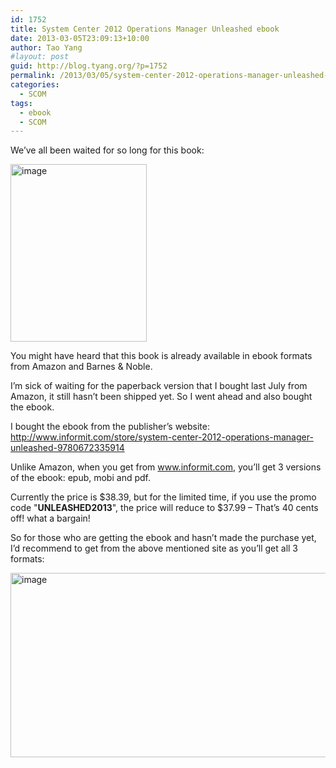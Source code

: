 ```yaml
---
id: 1752
title: System Center 2012 Operations Manager Unleashed ebook
date: 2013-03-05T23:09:13+10:00
author: Tao Yang
#layout: post
guid: http://blog.tyang.org/?p=1752
permalink: /2013/03/05/system-center-2012-operations-manager-unleashed-ebook/
categories:
  - SCOM
tags:
  - ebook
  - SCOM
---
```

We’ve all been waited for so long for this book:

<a href="http://blog.tyang.org/wp-content/uploads/2013/03/image4.png"><img style="background-image: none; padding-top: 0px; padding-left: 0px; display: inline; padding-right: 0px; border: 0px;" title="image" alt="image" src="http://blog.tyang.org/wp-content/uploads/2013/03/image_thumb3.png" width="218" height="284" border="0" /></a>

You might have heard that this book is already available in ebook formats from Amazon and Barnes & Noble.

I’m sick of waiting for the paperback version that I bought last July from Amazon, it still hasn’t been shipped yet. So I went ahead and also bought the ebook.

I bought the ebook from the publisher’s website: <a title="http://www.informit.com/store/system-center-2012-operations-manager-unleashed-9780672335914" href="http://www.informit.com/store/system-center-2012-operations-manager-unleashed-9780672335914">http://www.informit.com/store/system-center-2012-operations-manager-unleashed-9780672335914</a>

Unlike Amazon, when you get from <a href="http://www.informit.com">www.informit.com</a>, you’ll get 3 versions of the ebook: epub, mobi and pdf.

Currently the price is $38.39, but for the limited time, if you use the promo code "<strong>UNLEASHED2013</strong>", the price will reduce to $37.99 – That’s 40 cents off! what a bargain!

So for those who are getting the ebook and hasn’t made the purchase yet, I’d recommend to get from the above mentioned site as you’ll get all 3 formats:

<a href="http://blog.tyang.org/wp-content/uploads/2013/03/image5.png"><img style="background-image: none; padding-top: 0px; padding-left: 0px; display: inline; padding-right: 0px; border: 0px;" title="image" alt="image" src="http://blog.tyang.org/wp-content/uploads/2013/03/image_thumb4.png" width="533" height="295" border="0" /></a>